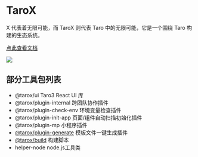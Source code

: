 # TaroX

X 代表着无限可能，而 TaroX 则代表 Taro 中的无限可能，它是一个围绕 Taro 构建的生态系统。

[点此查看文档](https://lexmin0412.github.io/tarox)

<a href="https://lexmin0412.github.io/tarox"><img src="https://user-images.githubusercontent.com/24385370/140790534-91795576-6b9f-48ff-af3a-2a6cc3c729ee.png" /></a>

## 部分工具包列表

- @tarox/ui Taro3 React UI 库
- @tarox/plugin-internal  跨团队协作插件
- @tarox/plugin-check-env  环境变量检查插件
- @tarox/plugin-init-app  页面/组件自动扫描初始化插件
- @tarox/plugin-mp  小程序插件
- [@tarox/plugin-generate](https://github.com/lexmin0412/tarox-plugin-generate) 模板文件一键生成插件
- [@tarox/build](https://github.com/lexmin0412/tarox-build)  构建脚本
- helper-node  node.js工具类



